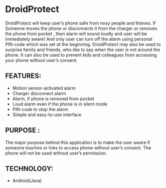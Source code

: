 # DroidProtect
DroidProtect will keep user’s phone safe from nosy people and thieves. If Someone moves the phone or disconnects it from the charger or removes the phone from pocket , then alarm will sound loudly and user will be immediately aware! And only user can turn off the alarm using personal PIN-code which was set at the beginning.
DroidProtect may also be used to surprise family and friends, who like to spy when the user is not around the phone. It can also be used to prevent kids and colleagues from accessing your phone without user’s consent.

## FEATURES:
* Motion sensor-activated alarm
* Charger disconnect alarm
* Alarm, if phone is removed from pocket 
* Loud alarm even if the phone is in silent mode
* PIN-code to stop the alarm
* Simple and easy-to-use interface

## PURPOSE :
The major purpose behind this application is to make the user aware if someone touches or tries to access phone without 	user’s consent. The phone will not be used without user’s permission. 

## TECHNOLOGY:
* Android(Java)
